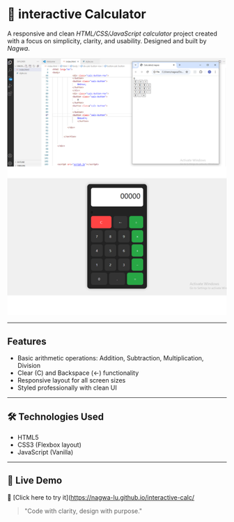 # 🧮 interactive Calculator

A responsive and clean *HTML/CSS/JavaScript calculator* project created with a focus on simplicity, clarity, and usability. Designed and built by *Nagwa*.

[![screenshot * Html](1.png)](1.png)
[![screenshot * CSS](2.png)](2.png)

---

##  Features

- Basic arithmetic operations: Addition, Subtraction, Multiplication, Division
- Clear (C) and Backspace (←) functionality
- Responsive layout for all screen sizes
- Styled professionally with clean UI

---

## 🛠 Technologies Used

- HTML5
- CSS3 (Flexbox layout)
- JavaScript (Vanilla)

---

## 🚀 Live Demo


🔗 [Click here to try it](https://nagwa-lu.github.io/interactive-calc/



> "Code with clarity, design with purpose."
